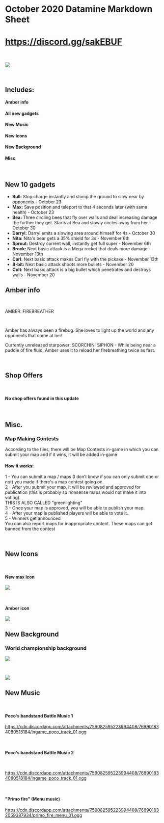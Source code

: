 
<!-- Global site tag (gtag.js) - Google Analytics -->
<script async src="https://www.googletagmanager.com/gtag/js?id=UA-180918594-1"></script>
<script>
  window.dataLayer = window.dataLayer || [];
  function gtag(){dataLayer.push(arguments);}
  gtag('js', new Date());

  gtag('config', 'UA-180918594-1');
</script>
<script data-ad-client="ca-pub-3079217046374449" async src="https://pagead2.googlesyndication.com/pagead/js/adsbygoogle.js"></script>
# October 2020 Datamine Markdown Sheet
# <https://discord.gg/sakEBUF>

<br>

![](https://cdn.discordapp.com/attachments/604407820145786889/767812558643134554/datamine_header.png)

<br>

## Includes:

#### Amber info
#### All new gadgets
[\\]: <> (#### New secret mechanic)
[\\]: <> (#### Datamined brawler)
#### New Music
#### New Icons
#### New Background
#### Misc

<br>

## New 10 gadgets

  <div class="text-module">

  <ul><li>
  <strong>Bull:</strong> Stop charge instantly and stomp the ground to slow near by opponents - October 23
  </li>
  <li><strong>Max:</strong> Save position and teleport to that 4 seconds later (with same health) - October 23</li>
  <li><strong>Bea:</strong> Three circling bees that fly over walls and deal increasing damage the further they get. Starts at Bea and slowly circles away from her - October 30</li>
  <li><strong>Darryl:</strong> Darryl emits a slowing area around himself for 4s - October 30</li>
  <li><strong>Nita:</strong> Nita's bear gets a 35% shield for 3s - November 6th</li>
  <li><strong>Sprout:</strong> Destroy current wall, instantly get full super - November 6th</li>
  <li><strong>Brock:</strong> Next basic attack is a Mega rocket that deals more damage -  November 13th</li>
  <li><strong>Carl:</strong> Next basic attack makes Carl fly with the pickaxe -  November 13th</li>
  <li><strong>8-bit:</strong> Next basic attack shoots more bullets - November 20</li>
  <li><strong>Colt:</strong> Next basic attack is a big bullet which penetrates and destroys walls - November 20</li>
  </ul>
</div>

## Amber info

<br>

AMBER: FIREBREATHER

<br>

Amber has always been a firebug. She loves to light up the world and any opponents that come at her!
<br>

Currently unreleased starpower: SCORCHIN' SIPHON - While being near a puddle of fire fluid, Amber uses it to reload her firebreathing twice as fast.


<br>

## Shop Offers
<br>

#### No shop offers found in this update

<br>

## Misc.

### Map Making Contests

According to the files, there will be Map Contests in-game in which you can submit your map and if it wins, it will be added in-game

#### How it works:

1 - You can submit a map / maps (I don't know if you can only submit one or not) you made if there's a map contest going on.
<br>
2 - After you submit your map, it will be reviewed and approved for publication (this is probably so nonsense maps would not make it into voting). <br>THIS IS ALSO CALLED "greenlighting"
<br>
3 - Once your map is approved, you will be able to publish your map.
<br>
4 - After your map is published players will be able to vote it.
<br>
5 - Winners get announced
<br>
You can also report maps for inappropriate content. These maps can get banned from the contest
<br>

<br>

## New Icons

<br>

#### New max icon
![](https://cdn.discordapp.com/attachments/604407820145786889/768897461493825546/unknown.png)

<br>

#### Amber icon
![](https://cdn.discordapp.com/attachments/604407820145786889/768896506651738162/unknown.png)



## New Background



### World championship background
![](https://cdn.discordapp.com/attachments/759082595223994408/768900045260718090/watermarked.png)

<br>

![](https://cdn.discordapp.com/attachments/759082595223994408/768900181143060500/watermarked.png)



## New Music

<br>

#### Poco's bandstand Battle Music 1


<https://cdn.discordapp.com/attachments/759082595223994408/768901834080518184/ingame_poco_track_01.ogg>

<br>


#### Poco's bandstand Battle Music 2

<br>


<https://cdn.discordapp.com/attachments/759082595223994408/768901834080518184/ingame_poco_track_01.ogg>

<br>


#### "Primo fire" (Menu music)

<https://cdn.discordapp.com/attachments/759082595223994408/768901832059387934/primo_fire_menu_01.ogg>
